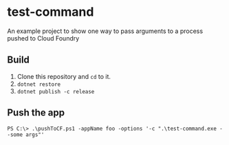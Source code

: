 # test-command

An example project to show one way to pass arguments to a process pushed to Cloud Foundry

## Build

1. Clone this repository and `cd` to it.
1. `dotnet restore`
1. `dotnet publish -c release`

## Push the app
`PS C:\> .\pushToCF.ps1 -appName foo -options '-c ".\test-command.exe --some args"'`